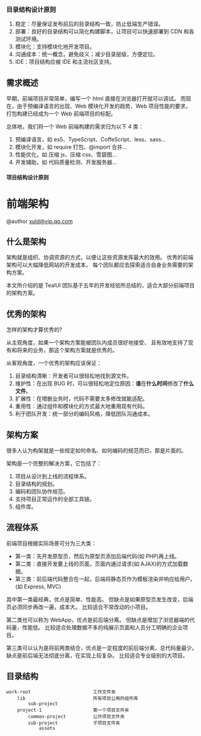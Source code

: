 
### 目录结构设计原则
1. 稳定：尽量保证发布前后的目录结构一致，防止低端生产错误。
2. 部署：良好的目录结构可以简化构建脚本，让项目可以快速部署到 CDN 和各测试环境。
3. 模块化：支持模块化地开发项目。
4. 沟通成本：统一概念，避免歧义；减少目录层级，方便定位。
5. IDE：项目结构应被 IDE 和主流社区支持。

需求概述
-------------------------------------------
早期，前端项目非常简单，编写一个 html 直接在浏览器打开就可以调试。
而现在，由于预编译语言的出现、Web 模块化开发的趋势、Web 项目性能的要求，
打包构建已经成为一个 Web 前端项目的标配。

总体地，我们将一个 Web 前端构建的需求归为以下 4 类：

1. 预编译语言，如 es5、TypeScript、CoffeScript、less、sass...
2. 模块化开发，如 require 打包、@import 合并...
3. 性能优化，如 压缩 js、压缩 css、雪碧图...
4. 开发辅助，如 代码质量检测、开发服务器...

#### 项目结构设计原则



前端架构
=====================================
@author xuld@vip.qq.com

什么是架构
-------------------------------------
架构就是组织、协调资源的方式，以便让这些资源发挥最大的效用。
优秀的前端架构可以大幅降低网站的开发成本。
每个团队都应去探索适合自身业务需要的架构方案。

本文所介绍的是 TealUI 团队基于五年的开发经验所总结的，适合大部分前端项目的架构方案。

优秀的架构
-------------------------------------
怎样的架构才算优秀的?

从主观角度，如果一个架构方案能被团队内成员很好地接受、
且有效地支持了现有和将来的业务，那这个架构方案就是优秀的。

从客观角度，一个优秀的架构应该保证：
1. 目录结构清晰：开发者可以很轻松地找到源文件。
2. 维护性：在出现 BUG 时，可以很轻松地定位原因：**谁**在**什么时间**修改了**什么文件**。
3. 扩展性：在增删业务时，代码不需要太多修改就能适配。
4. 重用性：通过组件和模块化的方式最大地重用现有代码。
5. 利于团队开发：统一部分的编码风格，降低团队沟通成本。

架构方案
-------------------------------------
很多人认为构架就是一些规定如何命名、如何编码的规范而已，那是片面的。

架构是一个完整的解决方案，它包括了：
1. 项目从设计到上线的流程体系。
2. 目录结构的规划。
3. 编码和团队协作规范。
4. 支持项目正常运作的全部工具链。
5. 组件库。

流程体系
-------------------------------------
前端项目根据实际场景可分为三大类：
- 第一类：先开发原型页，然后为原型页添加后端代码(如 PHP)再上线。
- 第二类：直接开发要上线的页面，页面内通过请求(如 AJAX)的方式加载数据。
- 第三类：前后端代码整合在一起，后端将静态页作为模板渲染并响应给用户。(如 Express, MVC)

其中第一类最经典，优点是简单、性能高。
但缺点是如果原型页发生改变，后端页必须同步再改一遍，成本大。
比较适合不常改动的小项目。

第二类也可以称为 WebApp，优点是前后端分离。
但缺点是增加了浏览器端的代码量，性能低。
比较适合处理数据不多的纯展示页面和人员分工明确的企业项目。

第三类可以认为是将前两类结合，优点是一定程度的前后端分离，总代码量最少。
缺点是前后端无法彻底分离，在实现上较复杂。
比较适合专业级别的大项目。

目录结构
-------------------------------------


```
work-root                       工作文件夹
    lib                         所有项目公用的组件库
        sub-project
    project-1                   第一个项目文件夹
        common-project          公共项目文件夹
        sub-project             子项目文件夹
            assets
```
